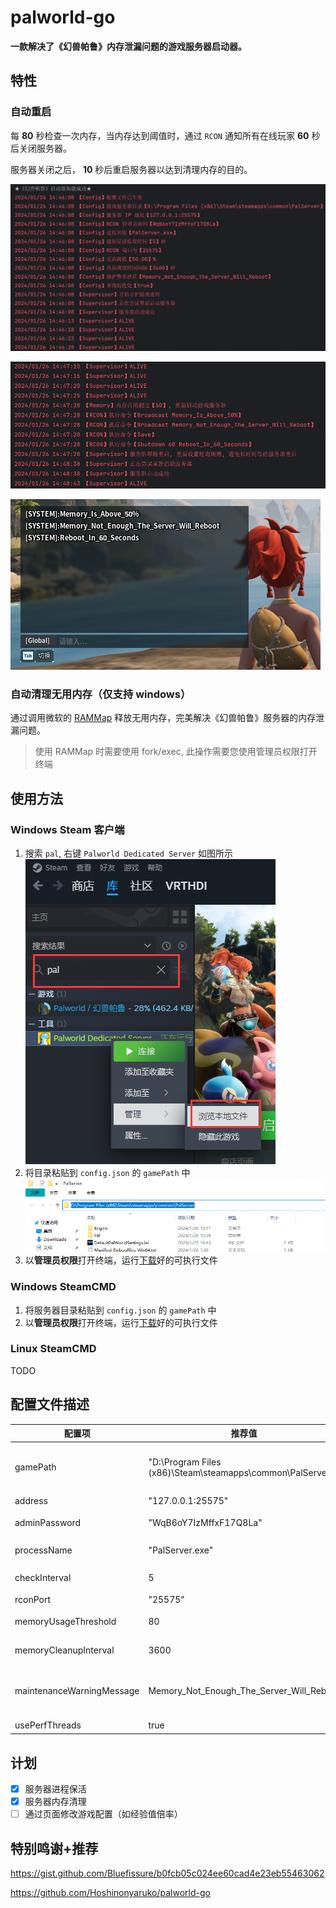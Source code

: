 # palworld-go

**一款解决了《幻兽帕鲁》内存泄漏问题的游戏服务器启动器。**

## 特性

### 自动重启

每 **80** 秒检查一次内存，当内存达到阈值时，通过 `RCON` 通知所有在线玩家 **60** 秒后关闭服务器。

服务器关闭之后， **10** 秒后重启服务器以达到清理内存的目的。

![运行效果图1](/pic/palworld_go_1.png)

![运行效果图2](/pic/palworld_go_2.png)

![游戏内效果图](/pic/palworld_reboot.png)

### 自动清理无用内存（仅支持 windows）

通过调用微软的 [RAMMap](https://learn.microsoft.com/en-us/sysinternals/downloads/rammap) 释放无用内存，完美解决《幻兽帕鲁》服务器的内存泄漏问题。

> 使用 RAMMap 时需要使用 fork/exec, 此操作需要您使用管理员权限打开终端

## 使用方法

### Windows Steam 客户端

1. 搜索 `pal`, 右键 `Palworld Dedicated Server` 如图所示 ![打开目录](/pic/windows_steam_start.png)
2. 将目录粘贴到 `config.json` 的 `gamePath` 中 ![打开目录](/pic/dir.png)
3. 以**管理员权限**打开终端，运行[下载](https://github.com/Verthandii/palworld-go/releases)好的可执行文件

### Windows SteamCMD

1. 将服务器目录粘贴到 `config.json` 的 `gamePath` 中
2. 以**管理员权限**打开终端，运行[下载](https://github.com/Verthandii/palworld-go/releases)好的可执行文件

### Linux SteamCMD

TODO

## 配置文件描述

| 配置项                       | 推荐值                                                       | 备注                            |
|---------------------------|-----------------------------------------------------------|-------------------------------|
| gamePath                  | "D:\Program Files (x86)\Steam\steamapps\common\PalServer" | 游戏可执行文件路径 PalServer.exe 所处的位置 |
| address                   | "127.0.0.1:25575"                                         | 服务器 IP 地址                     |
| adminPassword             | "WqB6oY7IzMffxF17Q8La"                                    | RCON 管理员密码                    |
| processName               | "PalServer.exe"                                           | 进程名称 PalServer.exe            |
| checkInterval             | 5                                                         | 进程存活检查时间（秒）                   |
| rconPort                  | "25575"                                                   | RCON 端口号                      |
| memoryUsageThreshold      | 80                                                        | 重启阈值（百分比）                     |
| memoryCleanupInterval     | 3600                                                      | 内存清理时间间隔（秒）                   |
| maintenanceWarningMessage | Memory_Not_Enough_The_Server_Will_Reboot                  | 维护警告消息（不支持中文且不支持空格）           |
| usePerfThreads            | true                                                      | 多线程优化                         |

## 计划

- [x] 服务器进程保活
- [x] 服务器内存清理
- [ ] 通过页面修改游戏配置（如经验值倍率）

## 特别鸣谢+推荐

https://gist.github.com/Bluefissure/b0fcb05c024ee60cad4e23eb55463062

https://github.com/Hoshinonyaruko/palworld-go
